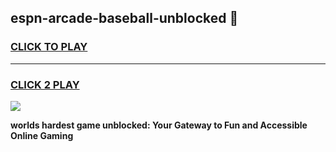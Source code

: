 
## espn-arcade-baseball-unblocked 👋
<h3>
<a href="https://premium.freeplayer.one?title=espn-arcade-baseball-unblocked&ref=14F">CLICK TO PLAY</a></h3>
<hr>

<h3>
<a href="https://premium.freeplayer.one?title=espn-arcade-baseball-unblocked&ref=14F">CLICK 2 PLAY</a>
  
</h3>

<a href="https://premium.freeplayer.one?title=espn-arcade-baseball-unblocked&ref=12F/"><img src="https://clearcache.store/games.png"></a>


**worlds hardest game unblocked: Your Gateway to Fun and Accessible Online Gaming**
